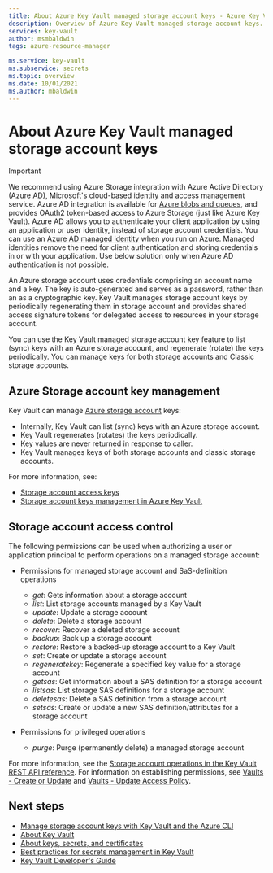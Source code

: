 ```yaml
---
title: About Azure Key Vault managed storage account keys - Azure Key Vault
description: Overview of Azure Key Vault managed storage account keys.
services: key-vault
author: msmbaldwin
tags: azure-resource-manager

ms.service: key-vault
ms.subservice: secrets
ms.topic: overview
ms.date: 10/01/2021
ms.author: mbaldwin
---
```


# About Azure Key Vault managed storage account keys

> [!IMPORTANT]
> We recommend using Azure Storage integration with Azure Active Directory (Azure AD), Microsoft's cloud-based identity and access management service. Azure AD integration is available for [Azure blobs and queues](../../storage/blobs/authorize-access-azure-active-directory.md), and provides OAuth2 token-based access to Azure Storage (just like Azure Key Vault). 
> Azure AD allows you to authenticate your client application by using an application or user identity, instead of storage account credentials. You can use an [Azure AD managed identity](../../active-directory/managed-identities-azure-resources/index.yml) when you run on Azure. Managed identities remove the need for client authentication and storing credentials in or with your application. Use below solution only when Azure AD authentication is not possible.

An Azure storage account uses credentials comprising an account name and a key. The key is auto-generated and serves as a password, rather than an as a cryptographic key. Key Vault manages storage account keys by periodically regenerating them in storage account and provides shared access signature tokens for delegated access to resources in your storage account.

You can use the Key Vault managed storage account key feature to list (sync) keys with an Azure storage account, and regenerate (rotate) the keys periodically. You can manage keys for both storage accounts and Classic storage accounts.

## Azure Storage account key management

Key Vault can manage [Azure storage account](../../storage/common/storage-account-overview.md) keys:

- Internally, Key Vault can list (sync) keys with an Azure storage account. 
- Key Vault regenerates (rotates) the keys periodically.
- Key values are never returned in response to caller.
- Key Vault manages keys of both storage accounts and classic storage accounts.

For more information, see:
- [Storage account access keys](../../storage/common/storage-account-keys-manage.md)
- [Storage account keys management in Azure Key Vault](../secrets/overview-storage-keys.md)


## Storage account access control

The following permissions can be used when authorizing a user or application principal to perform operations on a managed storage account:  

- Permissions for managed storage account and SaS-definition operations
  - *get*: Gets information about a storage account 
  - *list*: List storage accounts managed by a Key Vault
  - *update*: Update a storage account
  - *delete*: Delete a storage account  
  - *recover*: Recover a deleted storage account
  - *backup*: Back up a storage account
  - *restore*: Restore a backed-up storage account to a Key Vault
  - *set*: Create or update a storage account
  - *regeneratekey*: Regenerate a specified key value for a storage account
  - *getsas*: Get information about a SAS definition for a storage account
  - *listsas*: List storage SAS definitions for a storage account
  - *deletesas*: Delete a SAS definition from a storage account
  - *setsas*: Create or update a new SAS definition/attributes for a storage account

- Permissions for privileged operations
  - *purge*: Purge (permanently delete) a managed storage account

For more information, see the [Storage account operations in the Key Vault REST API reference](/rest/api/keyvault). For information on establishing permissions, see [Vaults - Create or Update](/rest/api/keyvault/keyvault/vaults/create-or-update) and [Vaults - Update Access Policy](/rest/api/keyvault/keyvault/vaults/update-access-policy).

## Next steps

- [Manage storage account keys with Key Vault and the Azure CLI](overview-storage-keys.md)
- [About Key Vault](../general/overview.md)
- [About keys, secrets, and certificates](../general/about-keys-secrets-certificates.md)
- [Best practices for secrets management in Key Vault](secrets-best-practices.md)
- [Key Vault Developer's Guide](../general/developers-guide.md)
